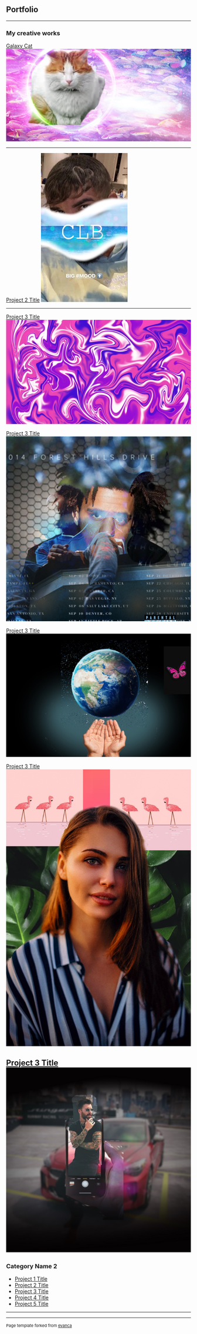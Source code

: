 ## Portfolio

---

### My creative works

[Galaxy Cat](/sample_page)
<img src="images/GalaxyCat.jpg?raw=true"/>

---
[Project 2 Title](/pdf/sample_presentation.pdf)
<img src="images/Drake.jpg?raw=true"/>

---
[Project 3 Title](http://example.com/)
<img src="images/Swirl.jpg?raw=true"/>

[Project 3 Title](http://example.com/)
<img src="images/J Cole-2.jpg?raw=true"/>

[Project 3 Title](http://example.com/)
<img src="images/Earthday.jpg?raw=true"/>

[Project 3 Title](http://example.com/)
<img src="images/CoolRetroCollage.jpg?raw=true"/>


[Project 3 Title](http://example.com/)
<img src="images/3dPopOut.jpg?raw=true"/>
---

### Category Name 2

- [Project 1 Title](http://example.com/)
- [Project 2 Title](http://example.com/)
- [Project 3 Title](http://example.com/)
- [Project 4 Title](http://example.com/)
- [Project 5 Title](http://example.com/)

---




---
<p style="font-size:11px">Page template forked from <a href="https://github.com/evanca/quick-portfolio">evanca</a></p>
<!-- Remove above link if you don't want to attibute -->
